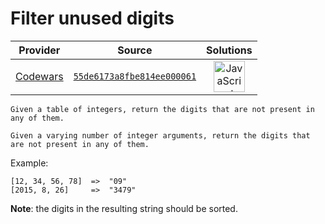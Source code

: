 [_metadata_:generated]: - "true"

# Filter unused digits

<!-- INFO TABLE BEGIN -->

| Provider                                        | Source                                                                               | Solutions                                                                                                                                                    |
| :---------------------------------------------: | :----------------------------------------------------------------------------------: | :----------------------------------------------------------------------------------------------------------------------------------------------------------: |
| [Codewars](../../../docs/providers/Codewars.md) | [`55de6173a8fbe814ee000061`](https://www.codewars.com/kata/55de6173a8fbe814ee000061) | [<img src="https://res.cloudinary.com/rascaltwo/image/upload/v1631924076/javascript_ehszr7.svg" alt="JavaScript" title="JavaScript" width="50" />](solve.js) |

<!-- INFO TABLE END -->

~~~if:cobol
Given a table of integers, return the digits that are not present in any of them.
~~~
~~~if-not:cobol
Given a varying number of integer arguments, return the digits that are not present in any of them.
~~~

Example:

```
[12, 34, 56, 78]  =>  "09"
[2015, 8, 26]     =>  "3479"
```

**Note**: the digits in the resulting string should be sorted.

